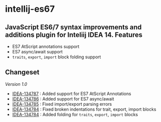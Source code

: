 intellij-es67
=============
JavaScript ES6/7 syntax improvements and additions plugin for Inteliij IDEA 14. 
Features
-------------
* ES7 AtScript annotations support
* ES7 async/await support
* `traits`, `export`, `import` block folding support

Changeset 
-------------
*Version 1.0*
  * [IDEA-134787](https://youtrack.jetbrains.com/issue/IDEA-134784) : Added support for ES7 AtScript Annotations 
  * [IDEA-134786](https://youtrack.jetbrains.com/issue/IDEA-134786) : Added support for ES7 async/await  
  * [IDEA-134785](https://youtrack.jetbrains.com/issue/IDEA-134785) : Fixed import/export parsing errors
  * [IDEA-134784](https://youtrack.jetbrains.com/issue/IDEA-134784) : Fixed broken indentations for trait, export, import blocks
  * [IDEA-134784](https://youtrack.jetbrains.com/issue/IDEA-134784) : Added folding for `traits`, `export`, `import` blocks
